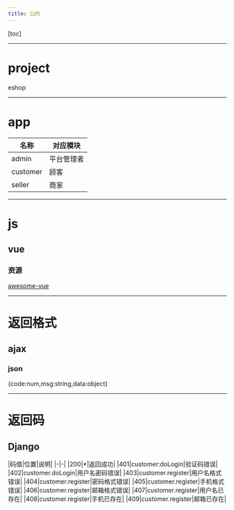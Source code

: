 ```yaml
---
title: 公约
---
```


[toc]

---

# project 

eshop

---

# app

|名称|对应模块|
|-|-|
|admin|平台管理者|
|customer|顾客|
|seller|商家|

---

# js

## vue

### 资源

[awesome-vue](https://github.com/vuejs/awesome-vue#routing)

---

# 返回格式

## ajax 

### json

{code:num,msg:string,data:object}

---

# 返回码

## Django

|码值|位置|说明|
|-|-|
|200|*|返回成功|
|401|customer:doLogin|验证码错误|
|402|customer.doLogin|用户名密码错误|
|403|customer.register|用户名格式错误|
|404|customer.register|密码格式错误|
|405|customer.register|手机格式错误|
|406|customer.register|邮箱格式错误|
|407|customer.register|用户名已存在|
|408|customer.register|手机已存在|
|409|customer.register|邮箱已存在|
